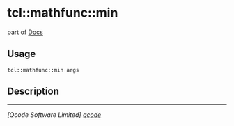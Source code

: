 tcl::mathfunc::min
==================

part of [Docs](.)

Usage
-----
`tcl::mathfunc::min args`

Description
-----------


----------------------------------
*[Qcode Software Limited] [qcode]*

[qcode]: http://www.qcode.co.uk "Qcode Software"